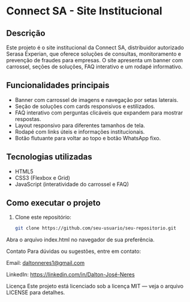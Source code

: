 # Connect SA - Site Institucional

## Descrição

Este projeto é o site institucional da Connect SA, distribuidor autorizado Serasa Experian, que oferece soluções de consultas, monitoramento e prevenção de fraudes para empresas. O site apresenta um banner com carrossel, seções de soluções, FAQ interativo e um rodapé informativo.

## Funcionalidades principais

- Banner com carrossel de imagens e navegação por setas laterais.
- Seção de soluções com cards responsivos e estilizados.
- FAQ interativo com perguntas clicáveis que expandem para mostrar respostas.
- Layout responsivo para diferentes tamanhos de tela.
- Rodapé com links úteis e informações institucionais.
- Botão flutuante para voltar ao topo e botão WhatsApp fixo.

## Tecnologias utilizadas

- HTML5  
- CSS3 (Flexbox e Grid)  
- JavaScript (interatividade do carrossel e FAQ)  

## Como executar o projeto

1. Clone este repositório:
   ```bash
   git clone https://github.com/seu-usuario/seu-repositorio.git
Abra o arquivo index.html no navegador de sua preferência.

Contato
Para dúvidas ou sugestões, entre em contato:

Email: daltonneres1@gmail.com

LinkedIn: https://linkedin.com/in/Dalton-José-Neres

Licença
Este projeto está licenciado sob a licença MIT — veja o arquivo LICENSE para detalhes.

